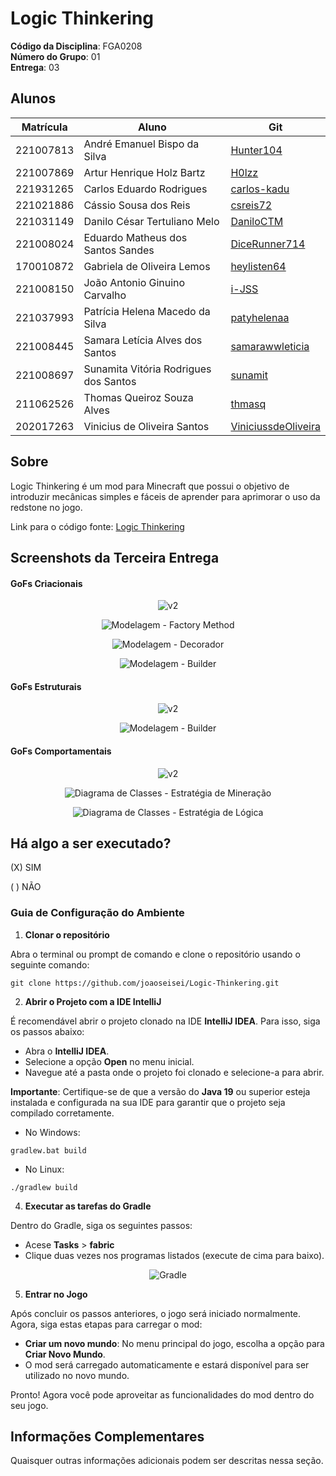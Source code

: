# Logic Thinkering

**Código da Disciplina**: FGA0208<br>
**Número do Grupo**: 01<br>
**Entrega**: 03<br>

## Alunos

| Matrícula | Aluno                                 | Git                                                           |
|-----------|---------------------------------------|---------------------------------------------------------------|
| 221007813 | André Emanuel Bispo da Silva          | [Hunter104](https://github.com/Hunter104)                     |
| 221007869 | Artur Henrique Holz Bartz             | [H0lzz](https://github.com/H0lzz)                             |
| 221931265 | Carlos Eduardo Rodrigues              | [carlos-kadu](https://github.com/carlos-kadu)                 |
| 221021886 | Cássio Sousa dos Reis                 | [csreis72](https://github.com/csreis72)                       |
| 221031149 | Danilo César Tertuliano Melo          | [DaniloCTM](https://github.com/DaniloCTM)                     |
| 221008024 | Eduardo Matheus dos Santos Sandes     | [DiceRunner714](https://github.com/DiceRunner714)             |
| 170010872 | Gabriela de Oliveira Lemos            | [heylisten64](https://github.com/heylisten64)                 |
| 221008150 | João Antonio Ginuino Carvalho         | [i-JSS](https://github.com/i-JSS)                        |
| 221037993 | Patrícia Helena Macedo da Silva       | [patyhelenaa](https://github.com/patyhelenaa)                 |
| 221008445 | Samara Letícia Alves dos Santos       | [samarawwleticia](https://github.com/samarawwleticia)         |
| 221008697 | Sunamita Vitória Rodrigues dos Santos | [sunamit](https://github.com/sunamit)                         |
| 211062526 | Thomas Queiroz Souza Alves            | [thmasq](https://github.com/thmasq)                           |
| 202017263 | Vinicius de Oliveira Santos           | [ViniciussdeOliveira](https://github.com/ViniciussdeOliveira) |

## Sobre

Logic Thinkering é um mod para Minecraft que possui o objetivo de introduzir mecânicas simples e fáceis de aprender para aprimorar o uso da redstone no jogo.

Link para o código fonte: [Logic Thinkering](https://github.com/i-JSS/Logic-Thinkering)

[//]: # (Contextualize, usando referências, links, e outros materiais como fontes.)

## Screenshots da Terceira Entrega

#### GoFs Criacionais

<center>

![v2](https://raw.githubusercontent.com/UnBArqDsw2024-2/2024.2_G1_Logic_Thinkering_Entrega_03/refs/heads/main/assets/prototypev2.png)

![Modelagem - Factory Method](https://raw.githubusercontent.com/UnBArqDsw2024-2/2024.2_G1_Logic_Thinkering_Entrega_03/refs/heads/main/assets/factorymethod.png)

![Modelagem - Decorador](https://raw.githubusercontent.com/UnBArqDsw2024-2/2024.2_G1_Logic_Thinkering_Entrega_03/refs/heads/main/assets/decorador.png)

![Modelagem - Builder](https://raw.githubusercontent.com/UnBArqDsw2024-2/2024.2_G1_Logic_Thinkering_Entrega_03/refs/heads/main/assets/BookGuide.png)

</center>

#### GoFs Estruturais

<center>

![v2](https://raw.githubusercontent.com/UnBArqDsw2024-2/2024.2_G1_Logic_Thinkering_Entrega_03/refs/heads/main/assets/bridgeMaterial.png)

![Modelagem - Builder](https://raw.githubusercontent.com/UnBArqDsw2024-2/2024.2_G1_Logic_Thinkering_Entrega_03/refs/heads/main/assets/CompositeBookGuide.png)

</center>

#### GoFs Comportamentais

<center>

![v2](https://raw.githubusercontent.com/UnBArqDsw2024-2/2024.2_G1_Logic_Thinkering_Entrega_03/refs/heads/main/assets/strategyregisterv3.png)

![Diagrama de Classes - Estratégia de Mineração](https://raw.githubusercontent.com/UnBArqDsw2024-2/2024.2_G1_Logic_Thinkering_Entrega_03/refs/heads/main/assets/miningstrategy.png)

![Diagrama de Classes - Estratégia de Lógica](https://raw.githubusercontent.com/UnBArqDsw2024-2/2024.2_G1_Logic_Thinkering_Entrega_03/refs/heads/main/assets/strategy_logica.png)

</center>

## Há algo a ser executado?

(X) SIM

( ) NÃO

### Guia de Configuração do Ambiente

1. **Clonar o repositório**

Abra o terminal ou prompt de comando e clone o repositório usando o seguinte comando:

`````shell
git clone https://github.com/joaoseisei/Logic-Thinkering.git
`````

2. **Abrir o Projeto com a IDE IntelliJ**

É recomendável abrir o projeto clonado na IDE **IntelliJ IDEA**. Para isso, siga os passos abaixo:

- Abra o **IntelliJ IDEA**.
- Selecione a opção **Open** no menu inicial.
- Navegue até a pasta onde o projeto foi clonado e selecione-a para abrir.

**Importante**: Certifique-se de que a versão do **Java 19** ou superior esteja instalada e configurada na sua IDE para garantir que o projeto seja compilado corretamente.


* No Windows:
`````shell
gradlew.bat build
`````

* No Linux:
`````shell
./gradlew build
`````

4. **Executar as tarefas do Gradle**

Dentro do Gradle, siga os seguintes passos:

* Acese **Tasks** > **fabric** 
* Clique duas vezes nos programas listados (execute de cima para baixo).

<center>

![Gradle](https://raw.githubusercontent.com/UnBArqDsw2024-2/2024.2_G1_Logic_Thinkering_Entrega_03/refs/heads/main/assets/tutorialImg1.png)

</center>

5. **Entrar no Jogo**

Após concluir os passos anteriores, o jogo será iniciado normalmente. Agora, siga estas etapas para carregar o mod:

- **Criar um novo mundo**: No menu principal do jogo, escolha a opção para **Criar Novo Mundo**.
- O mod será carregado automaticamente e estará disponível para ser utilizado no novo mundo.

Pronto! Agora você pode aproveitar as funcionalidades do mod dentro do seu jogo.

## Informações Complementares 
Quaisquer outras informações adicionais podem ser descritas nessa seção.
